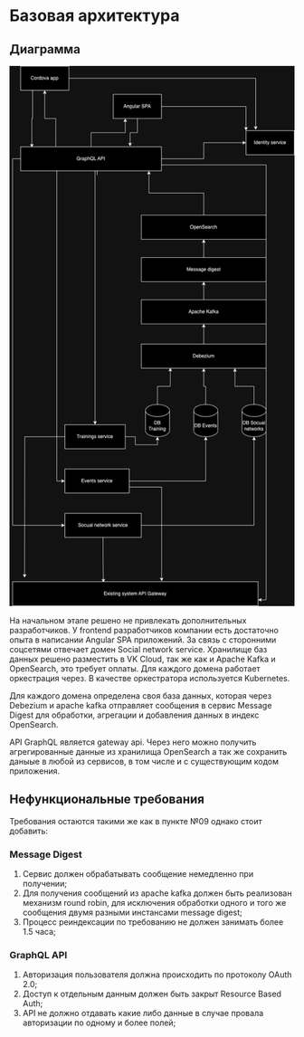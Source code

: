 # Базовая архитектура

## Диаграмма

![Файл не найден](../images/basic_diagram.png)

На начальном этапе решено не привлекать дополнительных разработчиков. У frontend разработчиков компании есть достаточно опыта в написании Angular SPA приложений. За связь с сторонними соцсетями отвечает домен Social network service. Хранилище баз данных решено разместить в VK Cloud, так же как и Apache Kafka и OpenSearch, это требует оплаты. Для каждого домена работает оркестрация через. В качестве оркестратора используется Kubernetes.

Для каждого домена определена своя база данных, которая через Debezium и apache kafka отправляет сообщения в сервис Message Digest для обработки, агрегации и добавления данных в индекс OpenSearch.

API GraphQL является gateway api. Через него можно получить агрегированные данные из хранилища OpenSearch а так же сохранить даныые в любой из сервисов, в том числе и с существующим кодом приложения.

## Нефункциональные требования

Требования остаются такими же как в пункте №09 однако стоит добавить:

### Message Digest

1. Сервис должен обрабатывать сообщение немедленно при получении;
2. Для получения сообщений из apache kafka должен быть реализован механизм round robin, для исключения обработки одного и того же сообщения двумя разными инстансами message digest;
3. Процесс реиндексации по требованию не должен занимать более 1.5 часа;

### GraphQL API

1. Авторизация пользователя должна происходить по протоколу OAuth 2.0;
2. Доступ к отдельным данным должен быть закрыт Resource Based Auth;
3. API не должно отдавать какие либо данные в случае провала авторизации по одному и более полей;
